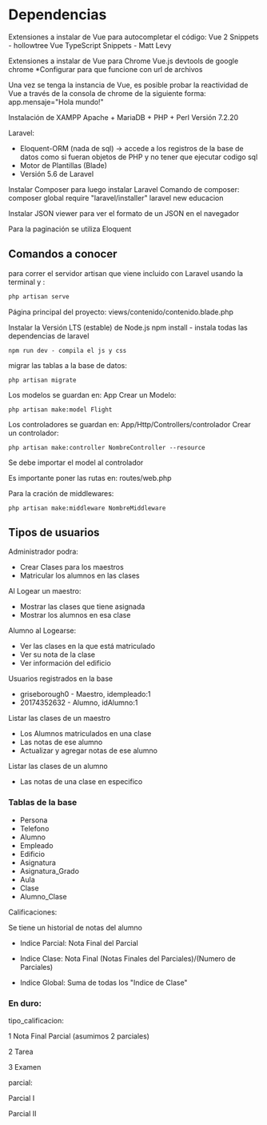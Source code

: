 # Dependencias

Extensiones a instalar de Vue para autocompletar el código:
Vue 2 Snippets - hollowtree
Vue TypeScript Snippets - Matt Levy


Extensiones a instalar de Vue para Chrome
Vue.js devtools de google chrome
*Configurar para que funcione con url de archivos


Una vez se tenga la instancia de Vue, es posible probar la reactividad de Vue
a través de la consola de chrome de la siguiente forma:
app.mensaje="Hola mundo!"


Instalación de XAMPP Apache + MariaDB + PHP + Perl
Versión 7.2.20


Laravel:
- Eloquent-ORM (nada de sql) -> accede a los registros de la base de datos como si fueran 
objetos de PHP y no tener que ejecutar codigo sql
- Motor de Plantillas (Blade)
- Versión 5.6 de Laravel


Instalar Composer para luego instalar Laravel
Comando de composer:
composer global require "laravel/installer"
laravel new educacion


Instalar JSON viewer para ver el formato de un JSON en el navegador


Para la paginación se utiliza Eloquent

## Comandos a conocer

para correr el servidor artisan que viene incluido con Laravel usando la terminal y :
```bash
php artisan serve
```

Página principal del proyecto:
views/contenido/contenido.blade.php


Instalar la Versión LTS (estable) de Node.js
npm install - instala todas las dependencias de laravel
```
npm run dev - compila el js y css
```

migrar las tablas a la base de datos:
```
php artisan migrate
```

Los modelos se guardan en: App
Crear un Modelo:
```
php artisan make:model Flight
```

Los controladores se guardan en: App/Http/Controllers/controlador
Crear un controlador:
```
php artisan make:controller NombreController --resource
```

Se debe importar el model al controlador


Es importante poner las rutas en:
routes/web.php


Para la cración de middlewares:
```
php artisan make:middleware NombreMiddleware
```

## Tipos de usuarios
Administrador podra:
  * Crear Clases para los maestros
  * Matricular los alumnos en las clases


Al Logear un maestro:
  * Mostrar las clases que tiene asignada
  * Mostrar los alumnos en esa clase


Alumno al Logearse:
  * Ver las clases en la que está matriculado
  * Ver su nota de la clase
  * Ver información del edificio


Usuarios registrados en la base
  * griseborough0 - Maestro, idempleado:1
  * 20174352632 - Alumno, idAlumno:1
  

Listar las clases de un maestro
  * Los Alumnos matriculados en una clase
  * Las notas de ese alumno
  * Actualizar y agregar notas de ese alumno


Listar las clases de un alumno
  * Las notas de una clase en especifico


### Tablas de la base
* Persona
* Telefono
* Alumno
* Empleado
* Edificio
* Asignatura
* Asignatura_Grado
* Aula
* Clase
* Alumno_Clase


Calificaciones:


Se tiene un historial de notas del alumno 

* Indice Parcial: Nota Final del Parcial

* Indice Clase: Nota Final (Notas Finales del Parciales)/(Numero de Parciales)

* Indice Global: Suma de todas los "Indice de Clase"


### En duro:
tipo_calificacion:


1 Nota Final Parcial (asumimos 2 parciales)


2 Tarea


3 Examen


parcial: 


Parcial I


Parcial II